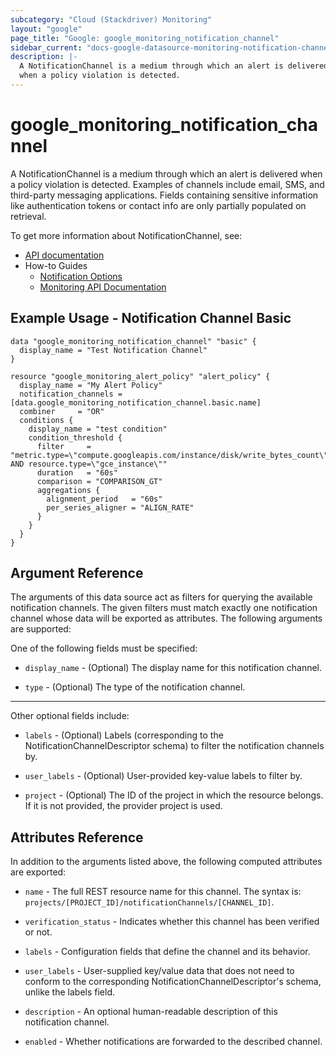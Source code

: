 ```yaml
---
subcategory: "Cloud (Stackdriver) Monitoring"
layout: "google"
page_title: "Google: google_monitoring_notification_channel"
sidebar_current: "docs-google-datasource-monitoring-notification-channel"
description: |-
  A NotificationChannel is a medium through which an alert is delivered
  when a policy violation is detected.
---
```


# google\_monitoring\_notification\_channel

A NotificationChannel is a medium through which an alert is delivered
when a policy violation is detected. Examples of channels include email, SMS,
and third-party messaging applications. Fields containing sensitive information
like authentication tokens or contact info are only partially populated on retrieval.


To get more information about NotificationChannel, see:

* [API documentation](https://cloud.google.com/monitoring/api/ref_v3/rest/v3/projects.notificationChannels)
* How-to Guides
    * [Notification Options](https://cloud.google.com/monitoring/support/notification-options)
    * [Monitoring API Documentation](https://cloud.google.com/monitoring/api/v3/)


## Example Usage - Notification Channel Basic


```hcl
data "google_monitoring_notification_channel" "basic" {
  display_name = "Test Notification Channel"
}

resource "google_monitoring_alert_policy" "alert_policy" {
  display_name = "My Alert Policy"
  notification_channels = [data.google_monitoring_notification_channel.basic.name]
  combiner     = "OR"
  conditions {
    display_name = "test condition"
    condition_threshold {
      filter     = "metric.type=\"compute.googleapis.com/instance/disk/write_bytes_count\" AND resource.type=\"gce_instance\""
      duration   = "60s"
      comparison = "COMPARISON_GT"
      aggregations {
        alignment_period   = "60s"
        per_series_aligner = "ALIGN_RATE"
      }
    }
  }
}

```

## Argument Reference

The arguments of this data source act as filters for querying the available notification channels. The given filters must match exactly one notification channel whose data will be exported as attributes. The following arguments are supported:

One of the following fields must be specified:

* `display_name` -
  (Optional)
    The display name for this notification channel.

* `type` - (Optional) The type of the notification channel.

- - -

Other optional fields include:

* `labels` - (Optional) Labels (corresponding to the
  NotificationChannelDescriptor schema) to filter the notification channels by.

* `user_labels` - (Optional) User-provided key-value labels to filter by.

* `project` - (Optional) The ID of the project in which the resource belongs.
    If it is not provided, the provider project is used.

## Attributes Reference

In addition to the arguments listed above, the following computed attributes are exported:

* `name` -
  The full REST resource name for this channel. The syntax is:
  `projects/[PROJECT_ID]/notificationChannels/[CHANNEL_ID]`.

* `verification_status` -
  Indicates whether this channel has been verified or not.

* `labels` -
  Configuration fields that define the channel and its behavior.

* `user_labels` -
  User-supplied key/value data that does not need to conform to the corresponding NotificationChannelDescriptor's schema, unlike the labels field.

* `description` -
  An optional human-readable description of this notification channel.

* `enabled` -
  Whether notifications are forwarded to the described channel.
